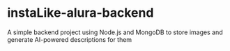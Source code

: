 # instaLike-alura-backend
A simple backend project using Node.js and MongoDB to store images and generate AI-powered descriptions for them

